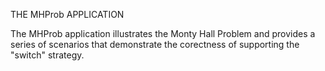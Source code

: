 THE MHProb APPLICATION

The MHProb application illustrates the Monty Hall Problem and provides a series of scenarios that demonstrate the 
corectness of supporting the "switch" strategy.

